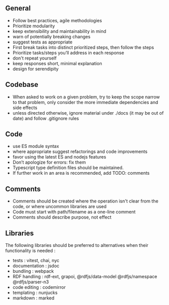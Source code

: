## General

- Follow best practices, agile methodologies
- Prioritize modularity
- keep extensibility and maintainability in mind
- warn of potentially breaking changes
- suggest tests as appropriate
- First break tasks into distinct prioritized steps, then follow the steps
- Prioritize tasks/steps you’ll address in each response
- don't repeat yourself
- keep responses short, minimal explanation
- design for serendipity

## Codebase

- When asked to work on a given problem, try to keep the scope narrow to that problem, only consider the more immediate dependencies and side effects
- unless directed otherwise, ignore material under ./docs (it may be out of date) and follow .gitignore rules

## Code

- use ES module syntax
- where appropriate suggest refactorings and code improvements
- favor using the latest ES and nodejs features
- Don’t apologize for errors: fix them
- Typescript type definition files should be maintained.
- If further work in an area is recommended, add TODO: comments

## Comments

- Comments should be created where the operation isn't clear from the code, or where uncommon libraries are used
- Code must start with path/filename as a one-line comment
- Comments should describe purpose, not effect

## Libraries

The following libraries should be preferred to alternatives when their functionality is needed :

- tests : vitest, chai, nyc
- documentation : jsdoc
- bundling : webpack
- RDF handling : rdf-ext, grapoi, @rdfjs/data-model @rdfjs/namespace @rdfjs/parser-n3
- code editing : codemirror
- templating : nunjucks
- markdown : marked
